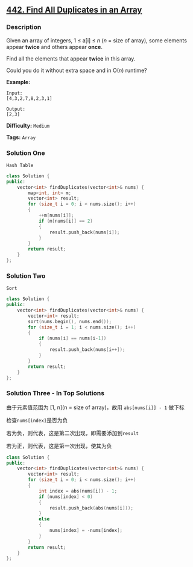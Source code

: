 ## [442. Find All Duplicates in an Array](https://leetcode.com/problems/find-all-duplicates-in-an-array/#/description)

### Description

Given an array of integers, 1 ≤ a[i] ≤ _n_ (_n_ = size of array), some elements appear **twice** and others appear **once**.

Find all the elements that appear **twice** in this array.

Could you do it without extra space and in O(_n_) runtime?

**Example:**

```
Input:
[4,3,2,7,8,2,3,1]

Output:
[2,3]
```

**Difficulty:** `Medium`

**Tags:** `Array`

### Solution One

`Hash Table`

```c++
class Solution {
public:
    vector<int> findDuplicates(vector<int>& nums) {
        map<int, int> m;
        vector<int> result;
        for (size_t i = 0; i < nums.size(); i++)
        {
            ++m[nums[i]];
            if (m[nums[i]] == 2)
            {
                result.push_back(nums[i]);
            }
        }
        return result;
    }
};
```

### Solution Two

`Sort`

```c++
class Solution {
public:
    vector<int> findDuplicates(vector<int>& nums) {
        vector<int> result;
        sort(nums.begin(), nums.end());
        for (size_t i = 1; i < nums.size(); i++)
        {
            if (nums[i] == nums[i-1])
            {
                result.push_back(nums[i++]);
            }
        }
        return result;
    }
};
```

### Solution Three - In Top Solutions

由于元素值范围为 [1, n]\(n = size of array)，故用 `abs[nums[i]] - 1` 做下标

检查`nums[index]`是否为负

若为负，则代表，这是第二次出现，即需要添加到`result`

若为正，则代表，这是第一次出现，使其为负

```c++
class Solution {
public:
    vector<int> findDuplicates(vector<int>& nums) {
        vector<int> result;
        for (size_t i = 0; i < nums.size(); i++)
        {
            int index = abs(nums[i]) - 1;
            if (nums[index] < 0)
            {
                result.push_back(abs(nums[i]));
            }
            else
            {
                nums[index] = -nums[index];
            }
        }
        return result;
    }
};
```
